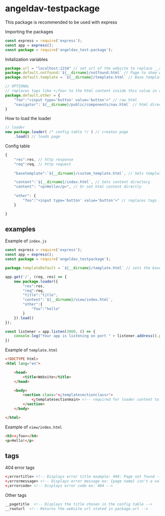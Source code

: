 # angeldav-testpackage
This package is recommended to be used with express

Importing the packages
```javascript
const express = require('express');
const app = express();
const package = require('angeldav_test-package');
```

Initalization variables
```javascript
package.url = "localhost:1234" // set url of the website to replace __rooturl in the html files to the chosen url
package.default.notfound:`${__dirname}/notfound.html` // Page to show when a page is not found
package.default.template = `${__dirname}/template.html` // Base template for the pages

// OPTIONAL
// replaces tags like <¡foo> to the html content inside this value in all pages
package.default.other = { 
    "foo":"<input type='button' value='button'>" // raw html
    "navigator":`${__dirname}/public/components/nav.html` // html directory
}
```

How to load the loader
```javascript
// loader
new package.loader( /* config table */ ) // creates page
    .load() // loads page
```

Config table
```javascript
{
    "res":res, // http response
    "req":req, // http request
    
    "basetemplate":`${__dirname}/custom_template.html`, // Sets template if default template was not set or custom template is needed

    "content":`${__dirname}/index.html`, // Sets content directory
    "content": "<p>Hello</p>", // Or set html content directly
    
    "other": {
        "foo":"<input type='button' value='button'>" // replaces tags like <¡foo> to the content inside this value
    }

}
```

## examples

Example of ``index.js``
```javascript
const express = require('express');
const app = express();
const package = require('angeldav_testpackage');

package.templateDefault = `${__dirname}/template.html` // sets the base template for the pages

app.get('/', (req, res) => {
    new package.loader({
        "res":res,
        "req":req,
        "title":"title",
        "content":`${__dirname}/view/index.html`,
        "other":{
            "foo":"hello"
        }
    }).load()
});

const listener = app.listen(3000, () => {
    console.log("Your app is listening on port " + listener.address().port);
})
```

Example of ``template.html``
```html
<!DOCTYPE html>
<html lang="en">

    <head>
        <title>Website</title>
    </head>

    <body>
        <section class="<¿templatesectionclass>">
            <¿templatesectionmain> <!-- required for loader content to show -->
        </section>
    </body>

</html>
```

Example of ``view/index.html``
```html
<h3><¡foo></h4>
<p>Hello!</p>
```

## tags

404 error tags
```html
<¡errortitle> <!-- Displays error title example: 404: Page not found -->
<¡errormessage> <!-- Displays error message ex: {page name} isn't a valid page -->
<¡errorcode> <!-- Displays error code ex: 404 -->
```

Other tags
```html
__pagetitle  <!-- Displays the title chosen in the config table -->
__rooturl  <!-- Returns the website url stated in package.url -->
```